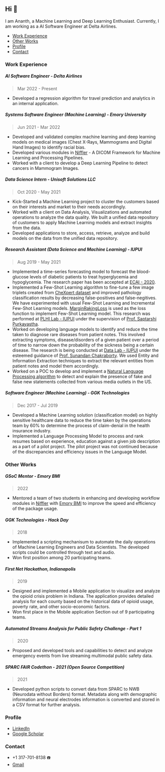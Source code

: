 ## Hi 👋

I am Ananth, a Machine Learning and Deep Learning Enthusiast. Currently, I am working as a AI Software Engineer at Delta Airlines.

- [Work Experience](#work-experience)
- [Other Works](#other-works)
- [Profile](#profile)
- [Contact](#contact)

### Work Experience

##### AI Software Engineer - Delta Airlines
> Mar 2022 - Present

- Developed a regression algorithm for travel prediction and analytics in an internal application.

##### Systems Software Engineer (Machine Learning) - Emory University
> Jun 2021 - Mar 2022

- Developed and validated complex machine learning and deep learning models on medical images (Chest X-Rays, Mammograms and Digital Hand Images) to identify racial bias.
- Developed various modules in [Niffler](https://github.com/Emory-HITI/Niffler/) - A DICOM Framework for Machine Learning and Processing Pipelines.
- Worked with a client to develop a Deep Learning Pipeline to detect cancers in Mammogram Images.

##### Data Science Intern - Unisoft Solutions LLC
> Oct 2020 - May 2021
 
- Kick-Started a Machine Learning project to cluster the customers based on their interests and market to their needs accordingly. 
- Worked with a client on Data Analysis, Visualizations and automated operations to analyze the data quality. We built a unified data repository of customers to apply Machine Learning models and extract insights from the data.
- Developed applications to store, access, retrieve, analyze and build models on the data from the unified data repository.

##### Research Assistant (Data Science and Machine Learning) - IUPUI
> Aug 2019 - May 2021

- Implemented a time-series forecasting model to forecast the blood-glucose levels of diabetic patients to treat hyperglycemia and hypoglycemia. The research paper has been accepted at [ECAI - 2020](https://par.nsf.gov/biblio/10188463).
- Implemented a Few-Shot Learning algorithm to fine-tune a few image triplets created from [CheXpert dataset](https://stanfordmlgroup.github.io/competitions/chexpert/) and improved pathology classification results by decreasing false-positives and false-negitives. We have experimented with usual Few-Shot Learning and Incremental Few-Shot Learning models. [MarginRakingLoss](https://pytorch.org/docs/stable/generated/torch.nn.MarginRankingLoss.html) is used as the loss function to implement Few-Shot Learning model. This research was performed at [PLHI Lab - IUPUI](https://plhi.sitehost.iu.edu/) under the supervision of [Prof. Saptarshi Purkayastha](https://soic.iupui.edu/people/saptarshi-purkayastha/).
- Worked on developing language models to identify and reduce the time taken to diagnose rare diseases from patient notes. This involved extracting symptoms, disease/disorders of a given patient over a period of time to narrow down the probability of the sickness being a certain disease. The research is being conducted at [Data Lab - IUPUI](https://data.soic.iupui.edu/people.html) under the esteemed guidance of [Prof. Sunandan Chakraborty](https://soic.iupui.edu/people/sunandan-chakraborty/). We used Entity and Information Extraction techniques to extract the relevant entities from patient notes and model them accordingly.
- Worked on a POC to develop and implement a [Natural Language Processing algorithm](https://github.com/anbhimi/fake_news_detection) to detect and explain the presence of fake and false new statements collected from various media outlets in the US.

##### Software Engineer (Machine Learning) - GGK Technologies
> Dec 2017 - Jul 2019

- Developed a Machine Learning solution (classification model) on highly sensitive healthcare data to reduce the time taken by the operations team by 60% to determine the process of claim-denial in the health insurance industry.
- Implemented a Language Processing Model to process and rank resumes based on experience, education against a given job description as a part of a pilot project. The pilot project was not continued because of the discrepancies and efficiency issues in the Language Model.


### Other Works

##### GSoC Mentor - Emory BMI
> 2022

- Mentored a team of two students in enhancing and developing workflow modules in [Niffler](https://github.com/Emory-HITI/Niffler/) with [Emory BMI](https://github.com/NISYSLAB/Emory-BMI-GSoC) to improve the speed and efficiency of the package usage.

##### GGK Technologies - Hack Day
> 2018

- Implemented a scripting mechanisum to automate the daily operations of Machine Learning Engineers and Data Scientists. The developed scripts could be controlled through text and audio.
- Won first position among 20 participating teams.

##### First Net Hackathon, Indianapolis
> 2019

- Designed and implemented a Mobile application to visualize and analyze the opioid crisis problem in Indiana. The application provides detailed analysis for each county based on the historical data of opioid usage, poverty rate, and other socio-economic factors.
- Won first place in the Mobile application Section out of 9 participating teams.

##### Automated Streams Analysis for Public Safety Challenge - Part 1
> 2020

- Proposed and developed tools and capabilities to detect and analyze emergency events from live streaming multimodal public safety data.

##### SPARC FAIR Codethon - 2021 (Open Source Competition)
> 2021

- Developed python scripts to convert data from SPARC to NWB (Neurodata without Borders) format. Metadata along with demographic information and neural electrodes information is converted and stored in a CSV format for further analysis.

### Profile
* [LinkedIn](https://www.linkedin.com/in/ananth-reddy-703245188/)
* [Google Scholar](https://scholar.google.com/citations?user=gfqzBdcAAAAJ&hl=en)


### Contact

* +1 317-701-8138 :phone:
* [Gmail](mailto:bananthreddy30@gmail.com)
